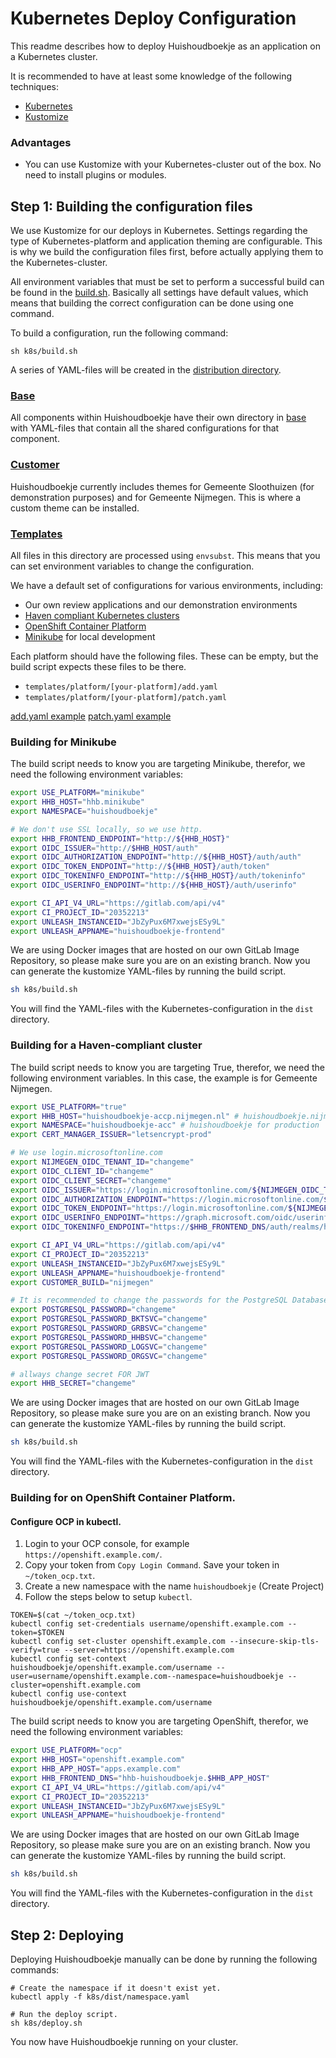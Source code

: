 # Kubernetes Deploy Configuration
This readme describes how to deploy Huishoudboekje as an application on a Kubernetes cluster.

It is recommended to have at least some knowledge of the following techniques:
- [Kubernetes](https://kubernetes.io/)
- [Kustomize](https://kustomize.io/)

### Advantages
- You can use Kustomize with your Kubernetes-cluster out of the box. No need to install plugins or modules.

## Step 1: Building the configuration files
We use Kustomize for our deploys in Kubernetes. Settings regarding the type of Kubernetes-platform and application theming are configurable.
This is why we build the configuration files first, before actually applying them to the Kubernetes-cluster.

All environment variables that must be set to perform a successful build can be found in the [build.sh](./build.sh).
Basically all settings have default values, which means that building the correct configuration can be done using one command.

To build a configuration, run the following command:
```shell
sh k8s/build.sh
```
A series of YAML-files will be created in the [distribution directory](./dist).

### [Base](./base)
All components within Huishoudboekje have their own directory in [base](./base) with YAML-files that contain all the shared configurations for that component.

### [Customer](./customer)
Huishoudboekje currently includes themes for Gemeente Sloothuizen (for demonstration purposes) and for Gemeente Nijmegen.
This is where a custom theme can be installed.

### [Templates](./templates)
All files in this directory are processed using `envsubst`. This means that you can set environment variables to change the configuration.

We have a default set of configurations for various environments, including:
- Our own review applications and our demonstration environments
- [Haven compliant Kubernetes clusters](https://haven.commonground.nl/)
- [OpenShift Container Platform](https://www.redhat.com/en/technologies/cloud-computing/openshift)
- [Minikube](https://minikube.sigs.k8s.io/docs/start/) for local development

Each platform should have the following files. These can be empty, but the build script expects these files to be there.
- `templates/platform/[your-platform]/add.yaml`
- `templates/platform/[your-platform]/patch.yaml`

[add.yaml example](https://github.com/kubernetes-sigs/kustomize/blob/master/examples/mySql/README.md#add-the-resources)
[patch.yaml example](https://kubernetes.io/docs/tasks/manage-kubernetes-objects/kustomization/#customizing)

### Building for Minikube
The build script needs to know you are targeting Minikube, therefor, we need the following environment variables:

```bash
export USE_PLATFORM="minikube"
export HHB_HOST="hhb.minikube"
export NAMESPACE="huishoudboekje"

# We don't use SSL locally, so we use http.
export HHB_FRONTEND_ENDPOINT="http://${HHB_HOST}"
export OIDC_ISSUER="http://$HHB_HOST/auth"
export OIDC_AUTHORIZATION_ENDPOINT="http://${HHB_HOST}/auth/auth"
export OIDC_TOKEN_ENDPOINT="http://${HHB_HOST}/auth/token"
export OIDC_TOKENINFO_ENDPOINT="http://${HHB_HOST}/auth/tokeninfo"
export OIDC_USERINFO_ENDPOINT="http://${HHB_HOST}/auth/userinfo"

export CI_API_V4_URL="https://gitlab.com/api/v4"
export CI_PROJECT_ID="20352213"
export UNLEASH_INSTANCEID="JbZyPux6M7xwejsESy9L"
export UNLEASH_APPNAME="huishoudboekje-frontend"
```

We are using Docker images that are hosted on our own GitLab Image Repository, so please make sure you are on an existing branch.
Now you can generate the kustomize YAML-files by running the build script.

```bash
sh k8s/build.sh
```

You will find the YAML-files with the Kubernetes-configuration in the `dist` directory.

### Building for a Haven-compliant cluster
The build script needs to know you are targeting True, therefor, we need the following environment variables.
In this case, the example is for Gemeente Nijmegen.

```bash
export USE_PLATFORM="true"
export HHB_HOST="huishoudboekje-accp.nijmegen.nl" # huishoudboekje.nijmegen.nl for production
export NAMESPACE="huishoudboekje-acc" # huishoudboekje for production
export CERT_MANAGER_ISSUER="letsencrypt-prod"

# We use login.microsoftonline.com
export NIJMEGEN_OIDC_TENANT_ID="changeme"
export OIDC_CLIENT_ID="changeme"
export OIDC_CLIENT_SECRET="changeme"
export OIDC_ISSUER="https://login.microsoftonline.com/${NIJMEGEN_OIDC_TENANT_ID}/v2.0"
export OIDC_AUTHORIZATION_ENDPOINT="https://login.microsoftonline.com/${NIJMEGEN_OIDC_TENANT_ID}/oauth2/v2.0/authorize"
export OIDC_TOKEN_ENDPOINT="https://login.microsoftonline.com/${NIJMEGEN_OIDC_TENANT_ID}/oauth2/v2.0/token"
export OIDC_USERINFO_ENDPOINT="https://graph.microsoft.com/oidc/userinfo"
export OIDC_TOKENINFO_ENDPOINT="https://$HHB_FRONTEND_DNS/auth/realms/hhb/protocol/openid-connect/token/introspect"

export CI_API_V4_URL="https://gitlab.com/api/v4"
export CI_PROJECT_ID="20352213"
export UNLEASH_INSTANCEID="JbZyPux6M7xwejsESy9L"
export UNLEASH_APPNAME="huishoudboekje-frontend"
export CUSTOMER_BUILD="nijmegen"

# It is recommended to change the passwords for the PostgreSQL Databases.
export POSTGRESQL_PASSWORD="changeme"
export POSTGRESQL_PASSWORD_BKTSVC="changeme"
export POSTGRESQL_PASSWORD_GRBSVC="changeme"
export POSTGRESQL_PASSWORD_HHBSVC="changeme"
export POSTGRESQL_PASSWORD_LOGSVC="changeme"
export POSTGRESQL_PASSWORD_ORGSVC="changeme"

# allways change secret FOR JWT
export HHB_SECRET="changeme"
```

We are using Docker images that are hosted on our own GitLab Image Repository, so please make sure you are on an existing branch.
Now you can generate the kustomize YAML-files by running the build script.

```bash
sh k8s/build.sh
```

You will find the YAML-files with the Kubernetes-configuration in the `dist` directory.

### Building for on OpenShift Container Platform.

#### Configure OCP in kubectl.
1. Login to your OCP console, for example `https://openshift.example.com/`. 
2. Copy your token from `Copy Login Command`. Save your token in `~/token_ocp.txt`.
3. Create a new namespace with the name `huishoudboekje` (Create Project)
4. Follow the steps below to setup `kubectl`.

```shell
TOKEN=$(cat ~/token_ocp.txt)
kubectl config set-credentials username/openshift.example.com --token=$TOKEN
kubectl config set-cluster openshift.example.com --insecure-skip-tls-verify=true --server=https://openshift.example.com
kubectl config set-context huishoudboekje/openshift.example.com/username --user=username/openshift.example.com--namespace=huishoudboekje --cluster=openshift.example.com
kubectl config use-context huishoudboekje/openshift.example.com/username
```

The build script needs to know you are targeting OpenShift, therefor, we need the following environment variables:

```bash
export USE_PLATFORM="ocp"
export HHB_HOST="openshift.example.com"
export HHB_APP_HOST="apps.example.com"
export HHB_FRONTEND_DNS="hhb-huishoudboekje.$HHB_APP_HOST"
export CI_API_V4_URL="https://gitlab.com/api/v4"
export CI_PROJECT_ID="20352213"
export UNLEASH_INSTANCEID="JbZyPux6M7xwejsESy9L"
export UNLEASH_APPNAME="huishoudboekje-frontend"
```

We are using Docker images that are hosted on our own GitLab Image Repository, so please make sure you are on an existing branch.
Now you can generate the kustomize YAML-files by running the build script.

```bash
sh k8s/build.sh
```

You will find the YAML-files with the Kubernetes-configuration in the `dist` directory.


## Step 2: Deploying
Deploying Huishoudboekje manually can be done by running the following commands:

```shell
# Create the namespace if it doesn't exist yet.
kubectl apply -f k8s/dist/namespace.yaml
 
# Run the deploy script.
sh k8s/deploy.sh
```

You now have Huishoudboekje running on your cluster.